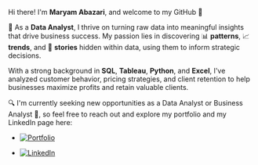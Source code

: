 Hi there! I'm **Maryam Abazari**, and welcome to my GitHub 👋

🚀  As a **Data Analyst**, I thrive on turning raw data into meaningful insights that drive business success. My passion lies in discovering 📊 **patterns**, 📈 **trends**, and 📖 **stories** hidden within data, using them to inform strategic decisions.

With a strong background in **SQL**, **Tableau**, **Python**, and **Excel**, I've analyzed customer behavior, pricing strategies, and client retention to help businesses maximize profits and retain valuable clients.

🔍  I'm currently seeking new opportunities as a Data Analyst or Business Analyst 🌟, so feel free to reach out and explore my portfolio and my LinkedIn page here: 

- [![Portfolio](https://img.shields.io/badge/Portfolio-000000?style=flat&logo=google-chrome&logoColor=white)](https://abazarii.github.io/MaryamAbazari.github.io)



- [![LinkedIn](https://img.shields.io/badge/LinkedIn-0077B5?style=flat&logo=linkedin&logoColor=white)](https://www.linkedin.com/in/maryam-abazari-645406226)


<!--
- 🔭 I’m currently working on ...
- 🌱 I’m currently learning ...
- 👯 I’m looking to collaborate on ...
- 🔍 I’m looking for help with ...
- 💬 Ask me about ...
- 📫 How to reach me: ...
- 😄 Pronouns: She/Her
- ⚡ Fun fact: ...
-->


